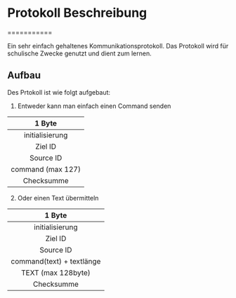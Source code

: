 # Protokoll Beschreibung
===========

Ein sehr einfach gehaltenes Kommunikationsprotokoll. Das Protokoll wird für schulische Zwecke genutzt und dient zum lernen.

## Aufbau

Des Prtokoll ist wie folgt aufgebaut:

1. Entweder kann man einfach einen Command senden

| 1 Byte              |
| :-----------------: |
| initialisierung     |
| Ziel ID             |
| Source ID           |
| command (max 127)   |
| Checksumme          |

2. Oder einen Text übermitteln

| 1 Byte              |
| :-----------------: |
| initialisierung     |
| Ziel ID             |
| Source ID           |
| command(text) + textlänge  |
| TEXT (max 128byte)  |
| Checksumme          |
